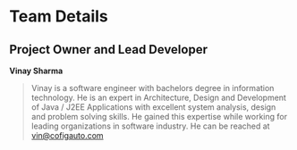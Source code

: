 # Team Details #

## Project Owner and Lead Developer ##
**Vinay Sharma**
> Vinay is a software engineer with bachelors degree in information technology. He is an expert in Architecture, Design and Development of Java / J2EE Applications with excellent system analysis, design and problem solving skills. He gained this expertise while working for leading organizations in software industry. He can be reached at [vin@cofigauto.com](mailto:vin@cofigauto.com)